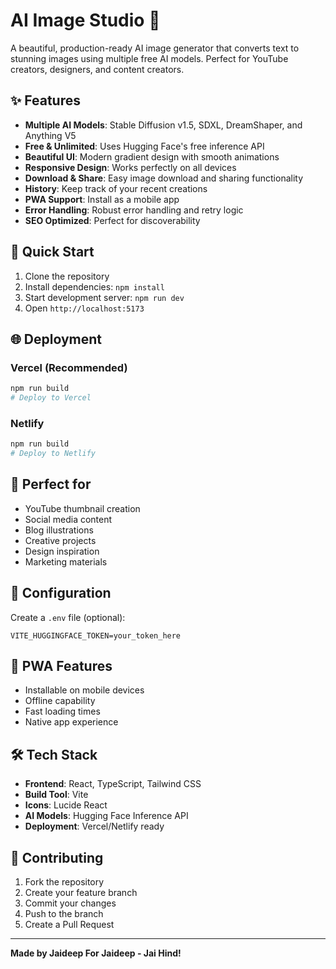 # AI Image Studio 🎨

A beautiful, production-ready AI image generator that converts text to stunning images using multiple free AI models. Perfect for YouTube creators, designers, and content creators.

## ✨ Features

- **Multiple AI Models**: Stable Diffusion v1.5, SDXL, DreamShaper, and Anything V5
- **Free & Unlimited**: Uses Hugging Face's free inference API
- **Beautiful UI**: Modern gradient design with smooth animations
- **Responsive Design**: Works perfectly on all devices
- **Download & Share**: Easy image download and sharing functionality
- **History**: Keep track of your recent creations
- **PWA Support**: Install as a mobile app
- **Error Handling**: Robust error handling and retry logic
- **SEO Optimized**: Perfect for discoverability

## 🚀 Quick Start

1. Clone the repository
2. Install dependencies: `npm install`
3. Start development server: `npm run dev`
4. Open `http://localhost:5173`

## 🌐 Deployment

### Vercel (Recommended)
```bash
npm run build
# Deploy to Vercel
```

### Netlify
```bash
npm run build
# Deploy to Netlify
```

## 🎯 Perfect for

- YouTube thumbnail creation
- Social media content
- Blog illustrations
- Creative projects
- Design inspiration
- Marketing materials

## 🔧 Configuration

Create a `.env` file (optional):
```env
VITE_HUGGINGFACE_TOKEN=your_token_here
```

## 📱 PWA Features

- Installable on mobile devices
- Offline capability
- Fast loading times
- Native app experience

## 🛠️ Tech Stack

- **Frontend**: React, TypeScript, Tailwind CSS
- **Build Tool**: Vite
- **Icons**: Lucide React
- **AI Models**: Hugging Face Inference API
- **Deployment**: Vercel/Netlify ready


## 🤝 Contributing

1. Fork the repository
2. Create your feature branch
3. Commit your changes
4. Push to the branch
5. Create a Pull Request


---

**Made by Jaideep For Jaideep - Jai Hind!**
